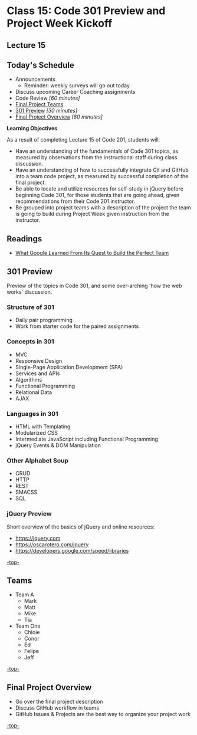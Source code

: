 # Class 15: Code 301 Preview and Project Week Kickoff

<a id="top"></a>
## Lecture 15

## Today's Schedule
- Announcements
  - Reminder: weekly surveys will go out today
- Discuss upcoming Career Coaching assignments
- Code Review *[60 minutes]*
- [Final Project Teams](#teams)
- [301 Preview](#301) *[30 minutes]*
- [Final Project Overview](#project) *[60 minutes]*

**Learning Objectives**

As a result of completing Lecture 15 of Code 201, students will:
- Have an understanding of the fundamentals of Code 301 topics, as measured by observations from the instructional staff during class discussion.
- Have an understanding of how to successfully integrate Git and GitHub into a team code project, as measured by successful completion of the final project.
- Be able to locate and utilize resources for self-study in jQuery before beginning Code 301, for those students that are going ahead, given recommendations from their Code 201 instructor.
- Be grouped into project teams with a description of the project the team is going to build during Project Week given instruction from the instructor.

<a id="readings"></a>

## Readings

- [What Google Learned From Its Quest to Build the Perfect Team](https://www.nytimes.com/2016/02/28/magazine/what-google-learned-from-its-quest-to-build-the-perfect-team.html)

<a id="301"></a>

## 301 Preview

Preview of the topics in Code 301, and some over-arching 'how the web works' discussion.

### Structure of 301
- Daily pair programming
- Work from starter code for the paired assignments

### Concepts in 301
- MVC
- Responsive Design
- Single-Page Application Development (SPA)
- Services and APIs
- Algorithms
- Functional Programming
- Relational Data
- AJAX

### Languages in 301
- HTML with Templating
- Modularized CSS
- Intermediate JavaScript including Functional Programming
- jQuery Events & DOM Manipulation

### Other Alphabet Soup
- CRUD
- HTTP
- REST
- SMACSS
- SQL

### jQuery Preview

Short overview of the basics of jQuery and online resources:

- https://jquery.com
- https://oscarotero.com/jquery
- https://developers.google.com/speed/libraries

[-top-](#top)

<a id="teams"></a>

## Teams


- Team A
  - Mark
  - Matt
  - Mike
  - Tia
- Team One
  - Chloie
  - Conor
  - Ed
  - Felipe
  - Jeff

[-top-](#top)

<a id="project"></a>

## Final Project Overview

- Go over the final project description
- Discuss GitHub workflow in teams
- GitHub Issues & Projects are the best way to organize your project work

[-top-](#top)
